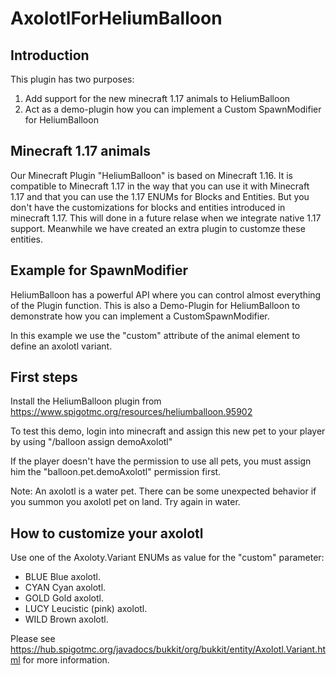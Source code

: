 # AxolotlForHeliumBalloon

## Introduction
This plugin has two purposes:
1. Add support for the new minecraft 1.17 animals to HeliumBalloon
2. Act as a demo-plugin how you can implement a Custom SpawnModifier for HeliumBalloon

## Minecraft 1.17 animals
Our Minecraft Plugin "HeliumBalloon" is based on Minecraft 1.16. It is compatible to Minecraft 1.17 in the way that you can use it with Minecraft 1.17 and that you can use the 1.17 ENUMs for Blocks and Entities. But you don't have the customizations for blocks and entities introduced in minecraft 1.17. This will done in a future relase when we integrate native 1.17 support. Meanwhile we have created an extra plugin to customze these entities.

## Example for SpawnModifier
HeliumBalloon has a powerful API where you can control almost everything of the Plugin function. This is also a Demo-Plugin for HeliumBalloon to demonstrate how you can implement a CustomSpawnModifier.

In this example we use the "custom" attribute of the animal element to define an axolotl variant.

## First steps
Install the HeliumBalloon plugin from https://www.spigotmc.org/resources/heliumballoon.95902

To test this demo, login into minecraft and assign this new pet to your player by using "/balloon assign demoAxolotl"

If the player doesn't have the permission to use all pets, you must assign him the "balloon.pet.demoAxolotl" permission first.

Note: An axolotl is a water pet. There can be some unexpected behavior if you summon you axolotl pet on land. Try again in water.

## How to customize your axolotl
Use one of the Axoloty.Variant ENUMs as value for the "custom" parameter:
* BLUE Blue axolotl.
* CYAN Cyan axolotl.
* GOLD Gold axolotl.
* LUCY Leucistic (pink) axolotl.
* WILD Brown axolotl.

Please see https://hub.spigotmc.org/javadocs/bukkit/org/bukkit/entity/Axolotl.Variant.html
for more information.

